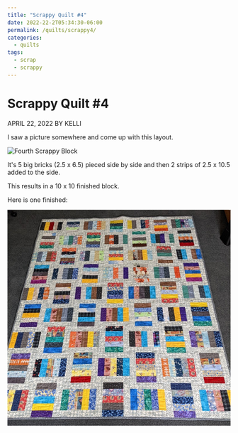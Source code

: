 ```yaml
---
title: "Scrappy Quilt #4"
date: 2022-22-2T05:34:30-06:00
permalink: /quilts/scrappy4/
categories:
  - quilts
tags:
  - scrap
  - scrappy
---
```

# Scrappy Quilt #4
APRIL 22, 2022 BY KELLI

I saw a picture somewhere and come up with this layout. 

![Fourth Scrappy Block](assets/scrap4-1.jpg)

It's 5 big bricks (2.5 x 6.5) pieced side by side and then 2 strips of 2.5 x 10.5 added to the side. 

This results in a 10 x 10 finished block. 

Here is one finished:

![Fourth Scrappy Quilt](assets/scrap4-2.jpg)
